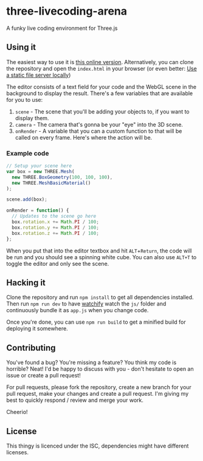 # three-livecoding-arena
A funky live coding environment for Three.js

## Using it
The easiest way to use it is [this online version](http://avgp.github.io/three-livecoding-arena).
Alternatively, you can clone the repository and open the `index.html` in your browser 
(or even better: [Use a static file server locally](https://gist.github.com/willurd/5720255))

The editor consists of a text field for your code and the WebGL scene in the background to display the result.
There's a few variables that are available for you to use:

1. `scene` - The scene that you'll be adding your objects to, if you want to display them.
2. `camera` - The camera that's gonna be your "eye" into the 3D scene.
3. `onRender` - A variable that you can a custom function to that will be called on every frame. Here's where the action will be.

### Example code

```javascript
// Setup your scene here
var box = new THREE.Mesh(
  new THREE.BoxGeometry(100, 100, 100),
  new THREE.MeshBasicMaterial()
);

scene.add(box);

onRender = function() {
  // Updates to the scene go here
  box.rotation.x += Math.PI / 100;
  box.rotation.y += Math.PI / 100;
  box.rotation.z += Math.PI / 100;
};
```

When you put that into the editor textbox and hit `ALT`+`Return`, the code will be run and you should see a spinning white cube.
You can also use `ALT+T` to toggle the editor and only see the scene.

## Hacking it
Clone the repository and run `npm install` to get all dependencies installed.
Then run `npm run dev` to have [watchify](https://github.com/substack/watchify) 
watch the `js/` folder and continuously bundle it as `app.js` when you change code.

Once you're done, you can use `npm run build` to get a minified build for deploying it somewhere.


## Contributing
You've found a bug? You're missing a feature? You think my code is horrible?
Neat! I'd be happy to discuss with you - don't hesitate to open an issue or create a pull request!

For pull requests, please fork the repository, create a new branch for your pull request, 
make your changes and create a pull request. I'm giving my best to quickly respond / review and merge your work.

Cheerio!

## License

This thingy is licenced under the ISC, dependencies might have different licenses.
